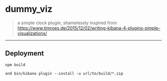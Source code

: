 # dummy_viz

> a simple clock plugin, shamelessly inspired from https://www.timroes.de/2015/12/02/writing-kibana-4-plugins-simple-visualizations/

---

## Deployment

    npm build
    
    and bin/kibana plugin --install -u url/to/build/*.zip
